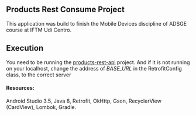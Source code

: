 ## Products Rest Consume Project
This application was build to finish the Mobile Devices discipline of ADSGE course at IFTM Udi Centro.

## Execution
You need to be running the [products-rest-api](https://github.com/isaquebrb/products-rest-api) project.
And if it is not running on your localhost, change the address of *BASE_URL* in the RetrofitConfig class, to the correct server

#### Resources:
Android Studio 3.5, Java 8, Retrofit, OkHttp, Gson, RecyclerView (CardView), Lombok, Gradle.

